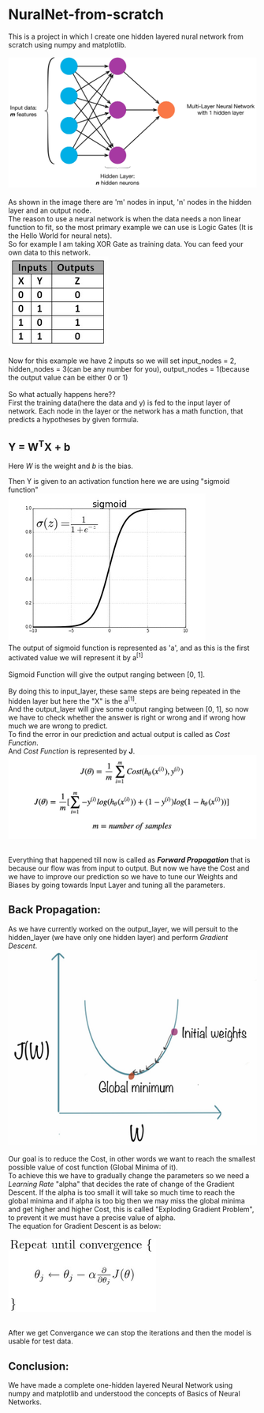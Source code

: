 # NuralNet-from-scratch
This is a project in which I create one hidden layered nural network from scratch using numpy and matplotlib.<br/>
<br/>![image](one_layered_network.jpeg)
<br/><br/>As shown in the image there are 'm' nodes in input, 'n' nodes in the hidden layer and an output node.
<br/>The reason to use a neural network is when the data needs a non linear function to fit, so the most primary example we can use is Logic Gates (It is the Hello World for neural nets).
<br/>So for example I am taking XOR Gate as training data. You can feed your own data to this network.
<br/>![image_table](TRUTH-TABLE-1.jpg)
<br/><br/> Now for this example we have 2 inputs so we will set input_nodes = 2, hidden_nodes = 3(can be any number for you), output_nodes = 1(because the output value can be either 0 or 1)
<br/><br/>So what actually happens here??
<br/>First the training data(here the data and y) is fed to the input layer of network. Each node in the layer or the network has a math function, that predicts a hypotheses by given formula.

## Y = W<sup>T</sup>X + b
Here *W* is the weight and *b* is the bias.

Then Y is given to an activation function here we are using "sigmoid function" 
<br/>![image](sigmoid.jfif)
<br/>The output of sigmoid function is represented as 'a', and as this is the first activated value we will represent it by a<sup>[1]</sup>
<br/><br/>Sigmoid Function will give the output ranging between [0, 1].
<br/><br/>By doing this to input_layer, these same steps are being repeated in the hidden layer but here the "X" is the a<sup>[1]</sup>.
<br/>And the output_layer will give some output ranging between [0, 1], so now we have to check whether the answer is right or wrong and if wrong how much we are wrong to predict.
<br/>To find the error in our prediction and actual output is called as *Cost Function*.
<br/>And *Cost Function* is represented by **J**.
<br/>![image](Loss.png)

<br/>Everything that happened till now is called as ***Forward Propagation*** that is because our flow was from input to output. But now we have the Cost and we have to improve our prediction so we have to tune our Weights and Biases by going towards Input Layer and tuning all the parameters.
## Back Propagation:
As we have currently worked on the output_layer, we will persuit to the hidden_layer (we have only one hidden layer) and perform *Gradient Descent*.
<br/>![image](Grad_desc.png)
<br/><br/>Our goal is to reduce the Cost, in other words we want to reach the smallest possible value of cost function (Global Minima of it).
<br/>To achieve this we have to gradually change the parameters so we need a *Learning Rate* "alpha" that decides the rate of change of the Gradient Descent. If the alpha is too small it will take so much time to reach the global minima and if alpha is too big then we may miss the global minima and get higher and higher Cost, this is called "Exploding Gradient Problem", to prevent it we must have a precise value of alpha.
<br/>The equation for Gradient Descent is as below:
<br/><br/>![image](Grad_desc_formula.jpg)

<br/>After we get Convergance we can stop the iterations and then the model is usable for test data.

## Conclusion:
We have made a complete one-hidden layered Neural Network using numpy and matplotlib and understood the concepts of Basics of Neural Networks.
